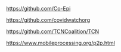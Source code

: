 https://github.com/Co-Epi

https://github.com/covidwatchorg

https://github.com/TCNCoalition/TCN









https://www.mobileprocessing.org/p2p.html
